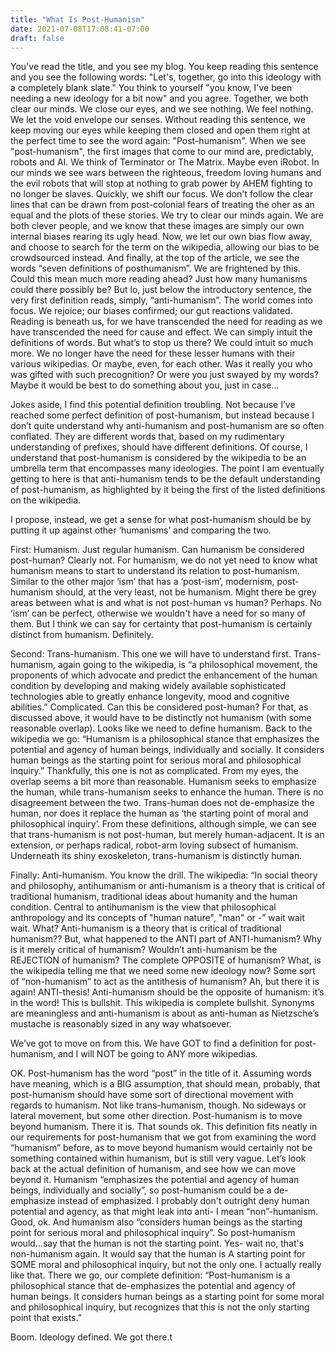 ```yaml
---
title: "What Is Post-Humanism"
date: 2021-07-08T17:08:41-07:00
draft: false
---
```

You've read the title, and you see my blog. You keep reading this sentence and you see the following words: "Let's, together, go into this ideology with a completely blank slate." You think to yourself "you know, I've been needing a new ideology for a bit now" and you agree. Together, we both clear our minds. We close our eyes, and we see nothing. We feel nothing. We let the void envelope our senses. Without reading this sentence, we keep moving our eyes while keeping them closed and open them right at the perfect time to see the word again: "Post-humanism". When we see "post-humanism", the first images that come to our mind are, predictably, robots and AI. We think of Terminator or The Matrix. Maybe even iRobot. In our minds we see wars between the righteous, freedom loving humans and the evil robots that will stop at nothing to grab power by AHEM fighting to no longer be slaves. Quickly, we shift our focus. We don't follow the clear lines that can be drawn from post-colonial fears of treating the oher as an equal and the plots of these stories. We try to clear our minds again. We are both clever people, and we know that these images are simply our own internal biases rearing its ugly head. Now, we let our own bias flow away, and choose to search for the term on the wikipedia, allowing our bias to be crowdsourced instead. And finally, at the top of the article, we see the words “seven definitions of posthumanism”. We are frightened by this. Could this mean much more reading ahead? Just how many humanisms could there possibly be? But lo, just below the introductory sentence, the very first definition reads, simply, “anti-humanism”. The world comes into focus. We rejoice; our biases confirmed; our gut reactions validated. Reading is beneath us, for we have transcended the need for reading as we have transcended the need for cause and effect. We can simply intuit the definitions of words. But what’s to stop us there? We could intuit so much more. We no longer have the need for these lesser humans with their various wikipedias. Or maybe, even, for each other. Was it really you who was gifted with such precognition? Or were you just swayed by my words? Maybe it would be best to do something about you, just in case...

Jokes aside, I find this potential definition troubling. Not because I’ve reached some perfect definition of post-humanism, but instead because I don’t quite understand why anti-humanism and post-humanism are so often conflated. They are different words that, based on my rudimentary understanding of prefixes, should have different definitions. Of course, I understand that post-humanism is considered by the wikipedia to be an umbrella term that encompasses many ideologies. The point I am eventually getting to here is that anti-humanism tends to be the default understanding of post-humanism, as highlighted by it being the first of the listed definitions on the wikipedia.

I propose, instead, we get a sense for what post-humanism should be by putting it up against other ‘humanisms’ and comparing the two.

First: Humanism. Just regular humanism. Can humanism be considered post-human? Clearly not. For humanism, we do not yet need to know what humanism means to start to understand its relation to post-humanism. Similar to the other major ‘ism’ that has a ‘post-ism’, modernism, post-humanism should, at the very least, not be humanism. Might there be grey areas between what is and what is not post-human vs human? Perhaps. No ‘ism’ can be perfect, otherwise we wouldn't have a need for so many of them. But I think we can say for certainty that post-humanism is certainly distinct from humanism. Definitely.

Second: Trans-humanism. This one we will have to understand first. Trans-humanism, again going to the wikipedia, is “a philosophical movement, the proponents of which advocate and predict the enhancement of the human condition by developing and making widely available sophisticated technologies able to greatly enhance longevity, mood and cognitive abilities.” Complicated. Can this be considered post-human? For that, as discussed above, it would have to be distinctly not humanism (with some reasonable overlap). Looks like we need to define humanism. Back to the wikipedia we go: “Humanism is a philosophical stance that emphasizes the potential and agency of human beings, individually and socially. It considers human beings as the starting point for serious moral and philosophical inquiry.” Thankfully, this one is not as complicated. From my eyes, the overlap seems a bit more than reasonable. Humanism seeks to emphasize the human, while trans-humanism seeks to enhance the human. There is no disagreement between the two. Trans-human does not de-emphasize the human, nor does it replace the human as ‘the starting point of moral and philosophical inquiry’. From these definitions, although simple, we can see that trans-humanism is not post-human, but merely human-adjacent. It is an extension, or perhaps radical, robot-arm loving subsect of humanism. Underneath its shiny exoskeleton, trans-humanism is distinctly human.

Finally: Anti-humanism. You know the drill. The wikipedia: “In social theory and philosophy, antihumanism or anti-humanism is a theory that is critical of traditional humanism, traditional ideas about humanity and the human condition. Central to antihumanism is the view that philosophical anthropology and its concepts of "human nature", "man" or -” wait wait wait. What? Anti-humanism is a theory that is critical of traditional humanism?? But, what happened to the ANTI part of ANTI-humanism? Why is it merely critical of humanism? Wouldn’t anti-humanism be the REJECTION of humanism? The complete OPPOSITE of humanism? What, is the wikipedia telling me that we need some new ideology now? Some sort of “non-humanism” to act as the antithesis of humanism? Ah, but there it is again! ANTI-thesis! Anti-humanism should be the opposite of humanism: it’s in the word! This is bullshit. This wikipedia is complete bullshit. Synonyms are meaningless and anti-humanism is about as anti-human as Nietzsche’s mustache is reasonably sized in any way whatsoever.

We’ve got to move on from this. We have GOT to find a definition for post-humanism, and I will NOT be going to ANY more wikipedias.

OK. Post-humanism has the word “post” in the title of it. Assuming words have meaning, which is a BIG assumption, that should mean, probably, that post-humanism should have some sort of directional movement with regards to humanism. Not like trans-humanism, though. No sideways or lateral movement, but some other direction. Post-humanism is to move beyond humanism. There it is. That sounds ok. This definition fits neatly in our requirements for post-humanism that we got from examining the word “humanism” before, as to move beyond humanism would certainly not be something contained within humanism, but is still very vague. Let’s look back at the actual definition of humanism, and see how we can move beyond it. Humanism “emphasizes the potential and agency of human beings, individually and socially”, so post-humanism could be a de-emphasize instead of emphasized. I probably don't outright deny human potential and agency, as that might leak into anti- I mean “non”-humanism. Good, ok. And humanism also “considers human beings as the starting point for serious moral and philosophical inquiry”. So post-humanism would...say that the human is not the starting point. Yes- wait no, that's non-humanism again. It would say that the human is A starting point for SOME moral and philosophical inquiry, but not the only one. I actually really like that. There we go, our complete definition: “Post-humanism is a philosophical stance that de-emphasizes the potential and agency of human beings. It considers human beings as a starting point for some moral and philosophical inquiry, but recognizes that this is not the only starting point that exists.”

Boom. Ideology defined. We got there.t
